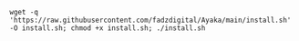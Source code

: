 ```wget -q 'https://raw.githubusercontent.com/fadzdigital/Ayaka/main/install.sh' -O install.sh; chmod +x install.sh; ./install.sh```
